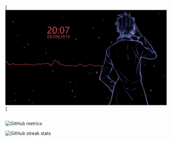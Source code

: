 [<img src='https://github.com/ibrahimha7/ibrahimha7/blob/main/time.gif' alt='github'>]


## 
![GitHub metrics](https://metrics.lecoq.io/ibrahimha7)  

![GitHub streak stats](https://github-readme-streak-stats.herokuapp.com/?user=ibrahimha7)  
